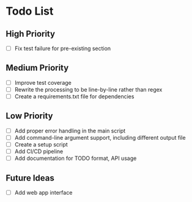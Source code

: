 # Todo List

## High Priority
- [ ] Fix test failure for pre-existing section

## Medium Priority
- [ ] Improve test coverage
- [ ] Rewrite the processing to be line-by-line rather than regex
- [ ] Create a requirements.txt file for dependencies

## Low Priority
- [ ] Add proper error handling in the main script
- [ ] Add command-line argument support, including different output file
- [ ] Create a setup script
- [ ] Add CI/CD pipeline
- [ ] Add documentation for TODO format, API usage

## Future Ideas
- [ ] Add web app interface
